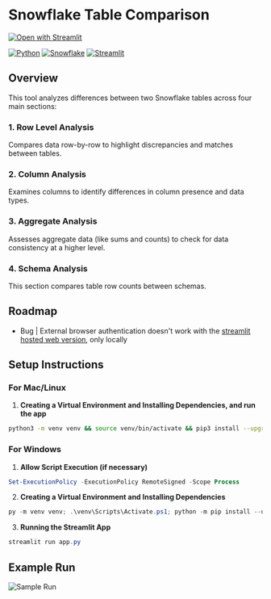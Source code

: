 # Snowflake Table Comparison
[![Open with Streamlit](https://img.shields.io/badge/-Open%20with%20Streamlit-FF4B4B?style=for-the-badge&logo=streamlit&logoColor=white)](https://snow-table-comparison.streamlit.app/)

[![Python](https://img.shields.io/badge/-Python-3776AB?style=for-the-badge&logo=python&logoColor=white)](https://python.org/)
[![Snowflake](https://img.shields.io/badge/-Snowflake-29B5E8?style=for-the-badge&logo=snowflake&logoColor=white)](https://snowflake.com/)
[![Streamlit](https://img.shields.io/badge/-Streamlit-FF4B4B?style=for-the-badge&logo=streamlit&logoColor=white)](https://streamlit.io/)

## Overview

This tool analyzes differences between two Snowflake tables across four main sections:

### 1. Row Level Analysis
Compares data row-by-row to highlight discrepancies and matches between tables.

### 2. Column Analysis
Examines columns to identify differences in column presence and data types.

### 3. Aggregate Analysis
Assesses aggregate data (like sums and counts) to check for data consistency at a higher level.

### 4. Schema Analysis
This section compares table row counts between schemas.

## Roadmap
- Bug | External browser authentication doesn't work with the [streamlit hosted web version](https://snow-table-comparison.streamlit.app/), only locally 

## Setup Instructions

### For Mac/Linux

1. **Creating a Virtual Environment and Installing Dependencies, and run the app**
```bash
python3 -m venv venv && source venv/bin/activate && pip3 install --upgrade pip && pip3 install -r requirements.txt && streamlit run app.py
```

### For Windows

1. **Allow Script Execution (if necessary)**
```powershell
Set-ExecutionPolicy -ExecutionPolicy RemoteSigned -Scope Process
```

2. **Creating a Virtual Environment and Installing Dependencies**
```powershell
py -m venv venv; .\venv\Scripts\Activate.ps1; python -m pip install --upgrade pip; pip install -r requirements.txt
```

3. **Running the Streamlit App**
```powershell
streamlit run app.py
```

## Example Run
![Sample Run](test_run.gif)